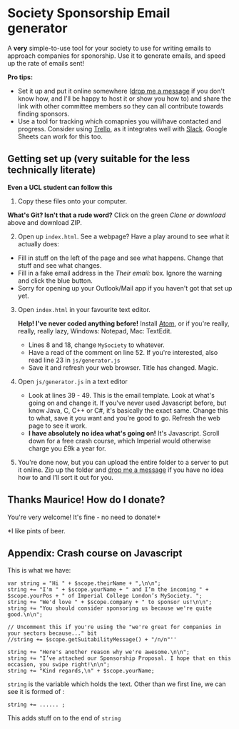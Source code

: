 # Society Sponsorship Email generator

A **very** simple-to-use tool for your society to use for writing emails to approach companies for sponorship. Use it to generate emails, and speed up the rate of emails sent!

**Pro tips:**
- Set it up and put it online somewhere (<a href="https://www.messenger.com/t/mauriceyap">drop me a message</a> if you don't know how, and I'll be happy to host it or show you how to) and share the link with other committee members so they can all contribute towards finding sponsors.
- Use a tool for tracking which comapnies you will/have contacted and progress. Consider using <a href="http://trello.com">Trello</a>, as it integrates well with <a href="http://slack.com">Slack</a>. Google Sheets can work for this too.

## Getting set up (very suitable for the less technically literate)
**Even a UCL student can follow this**
1. Copy these files onto your computer.

  **What's Git? Isn't that a rude word?** Click on the green *Clone or download* above and download ZIP.

2. Open up `index.html`. See a webpage? Have a play around to see what it actually does:
  - Fill in stuff on the left of the page and see what happens. Change that stuff and see what changes.
  -  Fill in a fake email address in the *Their email:* box. Ignore the warning and click the blue button.
  - Sorry for opening up your Outlook/Mail app if you haven't got that set up yet.

3. Open `index.html` in your favourite text editor.

   **Help! I've never coded anything before!** Install <a href="http://atom.io">Atom</a>, or if you're really, really, really lazy, Windows: Notepad, Mac: TextEdit.

   - Lines 8 and 18, change `MySociety` to whatever.
   - Have a read of the comment on line 52. If you're interested, also read line 23 in `js/generator.js`
   - Save it and refresh your web browser. Title has changed. Magic.

4. Open `js/generator.js` in a text editor
   - Look at lines 39 - 49. This is the email template. Look at what's going on and change it. If you've never used Javascript before, but know Java, C, C++ or C#, it's basically the exact same. Change this to what, save it you want and you're good to go. Refresh the web page to see it work.
   - **I have absolutely no idea what's going on!** It's Javascript. Scroll down for a free crash course, which Imperial would otherwise charge you £9k a year for.

5. You're done now, but you can upload the entire folder to a server to put it online. Zip up the folder and <a href="https://www.messenger.com/t/mauriceyap">drop me a message</a> if you have no idea how to and I'll sort it out for you.

## Thanks Maurice! How do I donate?
You're very welcome! It's fine - no need to donate!\*

\*I like pints of beer.

## Appendix: Crash course on Javascript
This is what we have:
```
var string = "Hi " + $scope.theirName + ",\n\n";
string += "I'm " + $scope.yourName + " and I’m the incoming " + $scope.yourPos + " of Imperial College London’s MySociety. ";
string += "We'd love " + $scope.company + " to sponsor us!\n\n";
string += "You should consider sponsoring us because we're quite good.\n\n";

// Uncomment this if you're using the "we're great for companies in your sectors because..." bit
//string += $scope.getSuitabilityMessage() + "/n/n"''

string += "Here's another reason why we're awesome.\n\n";
string += "I’ve attached our Sponsorship Proposal. I hope that on this occasion, you swipe right!\n\n";
string += "Kind regards,\n" + $scope.yourName;
```

`string` is the variable which holds the text. Other than we first line, we can see it is formed of :

```
string += ...... ;
```

This adds stuff on to the end of `string`
